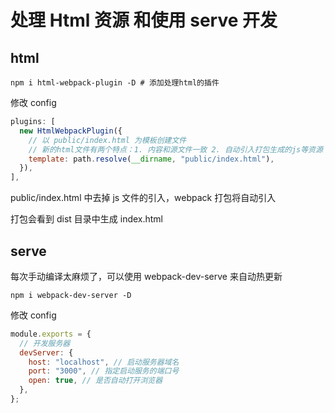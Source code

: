 # 处理 Html 资源 和使用 serve 开发

## html

```shell
npm i html-webpack-plugin -D # 添加处理html的插件
```

修改 config

```js
plugins: [
  new HtmlWebpackPlugin({
    // 以 public/index.html 为模板创建文件
    // 新的html文件有两个特点：1. 内容和源文件一致 2. 自动引入打包生成的js等资源
    template: path.resolve(__dirname, "public/index.html"),
  }),
],
```

public/index.html 中去掉 js 文件的引入，webpack 打包将自动引入

打包会看到 dist 目录中生成 index.html

## serve

每次手动编译太麻烦了，可以使用 webpack-dev-serve 来自动热更新

```shell
npm i webpack-dev-server -D
```

修改 config

```js
module.exports = {
  // 开发服务器
  devServer: {
    host: "localhost", // 启动服务器域名
    port: "3000", // 指定启动服务的端口号
    open: true, // 是否自动打开浏览器
  },
};
```

